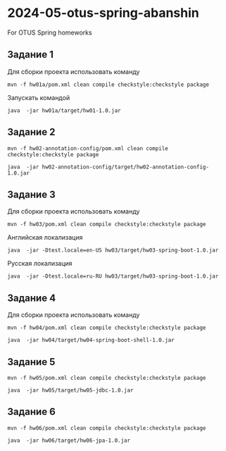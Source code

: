 # 2024-05-otus-spring-abanshin

For OTUS Spring homeworks

## Задание 1
Для сборки проекта использовать команду
```shell
mvn -f hw01a/pom.xml clean compile checkstyle:checkstyle package 
```
Запускать командой
```shell
java  -jar hw01a/target/hw01-1.0.jar
```

## Задание 2
```shell
mvn -f hw02-annotation-config/pom.xml clean compile checkstyle:checkstyle package 
```

```shell
java  -jar hw02-annotation-config/target/hw02-annotation-config-1.0.jar
```

## Задание 3
Для сборки проекта использовать команду
```shell
mvn -f hw03/pom.xml clean compile checkstyle:checkstyle package
```
Английская локализация
```shell
java  -jar -Dtest.locale=en-US hw03/target/hw03-spring-boot-1.0.jar
```
Русская локализация
```shell
java  -jar -Dtest.locale=ru-RU hw03/target/hw03-spring-boot-1.0.jar
```

## Задание 4
Для сборки проекта использовать команду
```shell
mvn -f hw04/pom.xml clean compile checkstyle:checkstyle package
```

```shell
java  -jar hw04/target/hw04-spring-boot-shell-1.0.jar
```

## Задание 5
```shell
mvn -f hw05/pom.xml clean compile checkstyle:checkstyle package 
```

```shell
java  -jar hw05/target/hw05-jdbc-1.0.jar
```

## Задание 6
```shell
mvn -f hw06/pom.xml clean compile checkstyle:checkstyle package 
```

```shell
java  -jar hw06/target/hw06-jpa-1.0.jar
```
